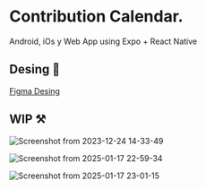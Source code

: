 # Contribution Calendar. 
Android, iOs y Web App using Expo + React Native

## Desing 💅

[Figma Desing](https://www.figma.com/file/h8xhQ7PnTGlFLuog5N3I6r/ServiceReport?type=design&node-id=2%3A50&mode=design&t=F81mkiGzEyxBoqez-1)

## WIP ⚒️

![Screenshot from 2023-12-24 14-33-49](https://github.com/TutoryOrg/JWService/assets/66746179/81ffb5ca-0858-4813-81a7-3ee190aa1850)

![Screenshot from 2025-01-17 22-59-34](https://github.com/user-attachments/assets/14ec58cd-de90-4c66-9e85-68849da52639)

![Screenshot from 2025-01-17 23-01-15](https://github.com/user-attachments/assets/6c737df2-db75-4109-8423-a96bbb4af55c)
